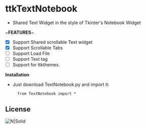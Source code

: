 # ttkTextNotebook
- Shared Text Widget in the style of Tkinter's Notebook Widget

~**FEATURES**~
- [x] Support Shared scrollable Text widget
- [x] Support Scrollable Tabs
- [ ] Support Load File
- [ ] Support Text tag
- [ ] Support for ttkthemes.

**Installation**
- Just download TextNotebook.py and import it:

        from TextNotebook import *

License
----
![N|Solid](https://www.gnu.org/graphics/gplv3-127x51.png)